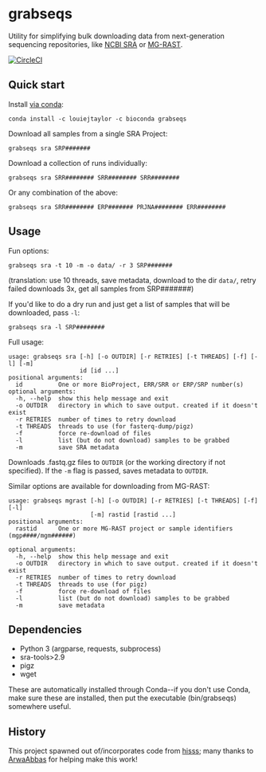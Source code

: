 # grabseqs

Utility for simplifying bulk downloading data from next-generation sequencing repositories, like [NCBI SRA](https://www.ncbi.nlm.nih.gov/sra/) or [MG-RAST](http://www.mg-rast.org/).

[![CircleCI](https://circleci.com/gh/louiejtaylor/grabseqs.svg?style=shield)](https://circleci.com/gh/louiejtaylor/grabseqs)

## Quick start

Install [via conda](https://anaconda.org/louiejtaylor/grabseqs):

    conda install -c louiejtaylor -c bioconda grabseqs

Download all samples from a single SRA Project:

    grabseqs sra SRP#######
    
Download a collection of runs individually:

    grabseqs sra SRR######## SRR######## SRR########
    
Or any combination of the above:

    grabseqs sra SRR######## ERP####### PRJNA######## ERR########


## Usage

Fun options:

    grabseqs sra -t 10 -m -o data/ -r 3 SRP#######

(translation: use 10 threads, save metadata, download to the dir `data/`, retry failed downloads 3x, get all samples from SRP#######)
    
If you'd like to do a dry run and just get a list of samples that will be downloaded, pass `-l`:
    
    grabseqs sra -l SRP########


Full usage:

    usage: grabseqs sra [-h] [-o OUTDIR] [-r RETRIES] [-t THREADS] [-f] [-l] [-m]
                        id [id ...]
    positional arguments:
      id          One or more BioProject, ERR/SRR or ERP/SRP number(s)
    optional arguments:
      -h, --help  show this help message and exit
      -o OUTDIR   directory in which to save output. created if it doesn't exist
      -r RETRIES  number of times to retry download
      -t THREADS  threads to use (for fasterq-dump/pigz)
      -f          force re-download of files
      -l          list (but do not download) samples to be grabbed
      -m          save SRA metadata
      
Downloads .fastq.gz files to `OUTDIR` (or the working directory if not specified). If the `-m` flag is passed, saves metadata to `OUTDIR`.

Similar options are available for downloading from MG-RAST:

    usage: grabseqs mgrast [-h] [-o OUTDIR] [-r RETRIES] [-t THREADS] [-f] [-l]
                           [-m] rastid [rastid ...]
    positional arguments:
      rastid      One or more MG-RAST project or sample identifiers (mgp####/mgm######)

    optional arguments:
      -h, --help  show this help message and exit
      -o OUTDIR   directory in which to save output. created if it doesn't exist
      -r RETRIES  number of times to retry download
      -t THREADS  threads to use (for pigz)
      -f          force re-download of files
      -l          list (but do not download) samples to be grabbed
      -m          save metadata

## Dependencies
  
   - Python 3 (argparse, requests, subprocess)
   - sra-tools>2.9
   - pigz
   - wget

These are automatically installed through Conda--if you don't use Conda, make sure these are installed, then put the executable (bin/grabseqs) somewhere useful.

## History

This project spawned out of/incorporates code from [hisss](https://github.com/louiejtaylor/hisss); many thanks to [ArwaAbbas](https://github.com/ArwaAbbas) for helping make this work!
